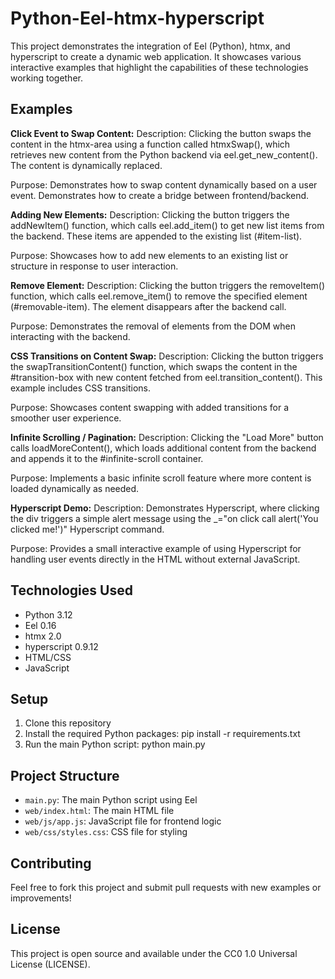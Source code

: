 # Python-Eel-htmx-hyperscript
This project demonstrates the integration of Eel (Python), htmx, and hyperscript to create a dynamic web application. It showcases various interactive examples that highlight the capabilities of these technologies working together.

## Examples

**Click Event to Swap Content:**
Description: Clicking the button swaps the content in the htmx-area using a function called htmxSwap(), which retrieves new content from the Python backend via eel.get_new_content(). The content is dynamically replaced.

Purpose: Demonstrates how to swap content dynamically based on a user event. Demonstrates how to create a bridge between frontend/backend.

**Adding New Elements:**
Description: Clicking the button triggers the addNewItem() function, which calls eel.add_item() to get new list items from the backend. These items are appended to the existing list (#item-list).

Purpose: Showcases how to add new elements to an existing list or structure in response to user interaction.

**Remove Element:**
Description: Clicking the button triggers the removeItem() function, which calls eel.remove_item() to remove the specified element (#removable-item). The element disappears after the backend call.

Purpose: Demonstrates the removal of elements from the DOM when interacting with the backend.

**CSS Transitions on Content Swap:**
Description: Clicking the button triggers the swapTransitionContent() function, which swaps the content in the #transition-box with new content fetched from eel.transition_content(). This example includes CSS transitions.

Purpose: Showcases content swapping with added transitions for a smoother user experience.

**Infinite Scrolling / Pagination:**
Description: Clicking the "Load More" button calls loadMoreContent(), which loads additional content from the backend and appends it to the #infinite-scroll container.

Purpose: Implements a basic infinite scroll feature where more content is loaded dynamically as needed.

**Hyperscript Demo:**
Description: Demonstrates Hyperscript, where clicking the div triggers a simple alert message using the _="on click call alert('You clicked me!')" Hyperscript command.

Purpose: Provides a small interactive example of using Hyperscript for handling user events directly in the HTML without external JavaScript.

## Technologies Used

- Python 3.12
- Eel 0.16
- htmx 2.0
- hyperscript 0.9.12
- HTML/CSS
- JavaScript

## Setup

1. Clone this repository
2. Install the required Python packages: pip install -r requirements.txt
3. Run the main Python script: python main.py

## Project Structure

- `main.py`: The main Python script using Eel
- `web/index.html`: The main HTML file
- `web/js/app.js`: JavaScript file for frontend logic
- `web/css/styles.css`: CSS file for styling

## Contributing

Feel free to fork this project and submit pull requests with new examples or improvements!

## License

This project is open source and available under the CC0 1.0 Universal License (LICENSE).
